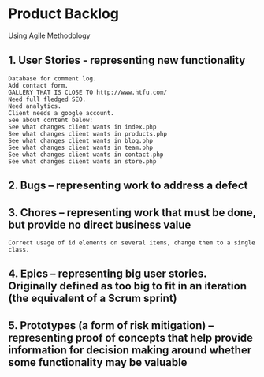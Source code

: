 # Product Backlog
Using Agile Methodology

## 1. User Stories - representing new functionality
	
	Database for comment log.
	Add contact form.
    GALLERY THAT IS CLOSE TO http://www.htfu.com/
	Need full fledged SEO.
	Need analytics.
	Client needs a google account.
	See about content below:
	See what changes client wants in index.php
	See what changes client wants in products.php
	See what changes client wants in blog.php
	See what changes client wants in team.php
	See what changes client wants in contact.php
	See what changes client wants in store.php
	
## 2. Bugs – representing work to address a defect

## 3. Chores – representing work that must be done, but provide no direct business value

    Correct usage of id elements on several items, change them to a single class.

## 4. Epics – representing big user stories. Originally defined as too big to fit in an iteration (the equivalent of a Scrum sprint)

## 5. Prototypes (a form of risk mitigation) – representing proof of concepts that help provide information for decision making around whether some functionality may be valuable
